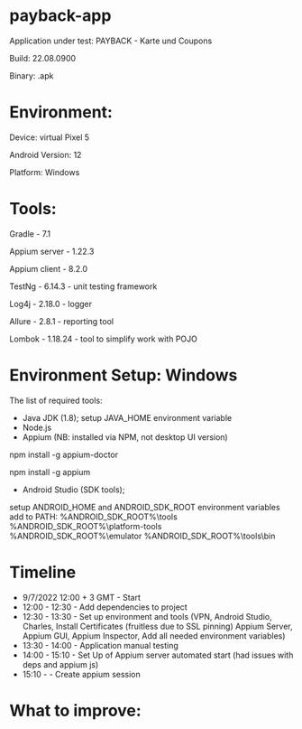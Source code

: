 # payback-app

Application under test: PAYBACK - Karte und Coupons

Build: 22.08.0900

Binary: .apk


# Environment:

Device: virtual Pixel 5

Android Version: 12

Platform: Windows

# Tools:

Gradle - 7.1

Appium server - 1.22.3

Appium client - 8.2.0

TestNg - 6.14.3 - unit testing framework

Log4j - 2.18.0 - logger

Allure - 2.8.1 - reporting tool

Lombok - 1.18.24 - tool to simplify work with POJO

# Environment Setup: Windows
The list of required tools:
- Java JDK (1.8); setup JAVA_HOME environment variable
- Node.js
- Appium (NB: installed via NPM, not desktop UI version)

 npm install -g appium-doctor

 npm install -g appium

- Android Studio (SDK tools); 

setup ANDROID_HOME and ANDROID_SDK_ROOT environment variables
add to PATH:
%ANDROID_SDK_ROOT%\tools
%ANDROID_SDK_ROOT%\platform-tools
%ANDROID_SDK_ROOT%\emulator
%ANDROID_SDK_ROOT%\tools\bin

# Timeline

- 9/7/2022 12:00 + 3 GMT - Start
- 12:00 - 12:30 - Add dependencies to project
- 12:30 - 13:30 - Set up environment and tools (VPN, Android Studio, Charles, Install Certificates (fruitless due to SSL pinning) Appium Server, Appium GUI, Appium Inspector, Add all needed environment variables)
- 13:30 - 14:00 - Application manual testing
- 14:00 - 15:10 - Set Up of Appium server automated start (had issues with deps and appium js)
- 15:10 - - Create appium session

# What to improve:

